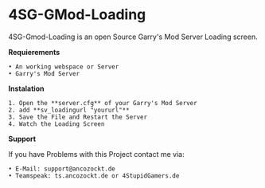 # 4SG-GMod-Loading

4SG-Gmod-Loading is an open Source Garry's Mod Server Loading screen.

**Requierements** 

  	• An working webspace or Server
  	• Garry's Mod Server 
  
**Instalation**

  	1. Open the **server.cfg** of your Garry's Mod Server
  	2. add **sv_loadingurl "yoururl"** 
  	3. Save the File and Restart the Server
  	4. Watch the Loading Screen
  
**Support**

  If you have Problems with this Project contact me via:
  
  	• E-Mail: support@ancozockt.de
	• Teamspeak: ts.ancozockt.de or 4StupidGamers.de
